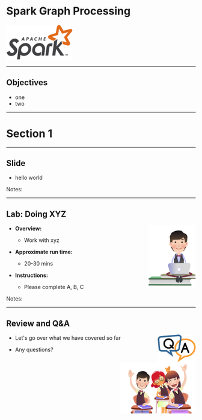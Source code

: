 # Spark Graph Processing

<img src="../../assets/images/logos/spark-logo-1.png" style="width:35%;"/>  <!-- {"left" : 2.75, "top" : 6.35, "height" : 1.26, "width" : 2.38} -->

---

## Objectives

* one
* two

---

# Section 1

---

## Slide

* hello world

Notes:

---

## Lab: Doing XYZ

<img src="../../assets/images/icons/individual-labs.png" style="width:25%;float:right;"/><!-- {"left" : 6.76, "top" : 0.88, "height" : 4.37, "width" : 3.28} -->

* **Overview:**
  - Work with xyz

* **Approximate run time:**
  - 20-30 mins

* **Instructions:**
  - Please complete A, B, C

Notes:

---

## Review and Q&A

<img src="../../assets/images/icons/q-and-a-1.png" style="width:20%;float:right;" /><!-- {"left" : 8.56, "top" : 1.21, "height" : 1.15, "width" : 1.55} -->
<img src="../../assets/images/icons/quiz-icon.png" style="width:40%;float:right;clear:both;" /><!-- {"left" : 6.53, "top" : 2.66, "height" : 2.52, "width" : 3.79} -->

* Let's go over what we have covered so far

* Any questions?
